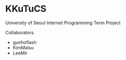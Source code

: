 # KKuTuCS
University of Seoul Internet Programming Term Project



Collaborators
* gunhoflash
* KimMalsu
* LeeMir
